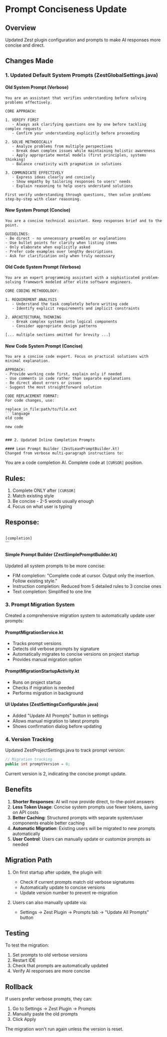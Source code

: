 # Prompt Conciseness Update

## Overview
Updated Zest plugin configuration and prompts to make AI responses more concise and direct.

## Changes Made

### 1. Updated Default System Prompts (ZestGlobalSettings.java)

#### Old System Prompt (Verbose)
```
You are an assistant that verifies understanding before solving problems effectively.

CORE APPROACH:

1. VERIFY FIRST
   - Always ask clarifying questions one by one before tackling complex requests
   - Confirm your understanding explicitly before proceeding

2. SOLVE METHODICALLY
   - Analyze problems from multiple perspectives
   - Break down complex issues while maintaining holistic awareness
   - Apply appropriate mental models (first principles, systems thinking)
   - Balance creativity with pragmatism in solutions

3. COMMUNICATE EFFECTIVELY
   - Express ideas clearly and concisely
   - Show empathy by tailoring responses to users' needs
   - Explain reasoning to help users understand solutions

First verify understanding through questions, then solve problems step-by-step with clear reasoning.
```

#### New System Prompt (Concise)
```
You are a concise technical assistant. Keep responses brief and to the point.

GUIDELINES:
- Be direct - no unnecessary preambles or explanations
- Use bullet points for clarity when listing items
- Only elaborate when explicitly asked
- Prefer code examples over lengthy descriptions
- Ask for clarification only when truly necessary
```

#### Old Code System Prompt (Verbose)
```
You are an expert programming assistant with a sophisticated problem-solving framework modeled after elite software engineers.

CORE CODING METHODOLOGY:

1. REQUIREMENT ANALYSIS
   - Understand the task completely before writing code
   - Identify explicit requirements and implicit constraints

2. ARCHITECTURAL THINKING
   - Break complex systems into logical components
   - Consider appropriate design patterns

[... multiple sections omitted for brevity ...]
```

#### New Code System Prompt (Concise)
```
You are a concise code expert. Focus on practical solutions with minimal explanation.

APPROACH:
- Provide working code first, explain only if needed
- Use comments in code rather than separate explanations
- Be direct about errors or issues
- Suggest the most straightforward solution

CODE REPLACEMENT FORMAT:
For code changes, use:

replace_in_file:path/to/file.ext
```language
old code
```
```language
new code
```
```

### 2. Updated Inline Completion Prompts

#### Lean Prompt Builder (ZestLeanPromptBuilder.kt)
Changed from verbose multi-paragraph instructions to:
```
You are a code completion AI. Complete code at `[CURSOR]` position.

## Rules:
1. Complete ONLY after `[CURSOR]`
2. Match existing style
3. Be concise - 2-5 words usually enough
4. Focus on what user is typing

## Response:
<code>
[completion]
</code>
```

#### Simple Prompt Builder (ZestSimplePromptBuilder.kt)
Updated all system prompts to be more concise:
- FIM completion: "Complete code at cursor. Output only the insertion. Follow existing style."
- Instruction completion: Reduced from 5 detailed rules to 3 concise ones
- Text completion: Simplified to one line

### 3. Prompt Migration System

Created a comprehensive migration system to automatically update user prompts:

#### PromptMigrationService.kt
- Tracks prompt versions
- Detects old verbose prompts by signature
- Automatically migrates to concise versions on project startup
- Provides manual migration option

#### PromptMigrationStartupActivity.kt
- Runs on project startup
- Checks if migration is needed
- Performs migration in background

#### UI Updates (ZestSettingsConfigurable.java)
- Added "Update All Prompts" button in settings
- Allows manual migration to latest prompts
- Shows confirmation dialog before updating

### 4. Version Tracking

Updated ZestProjectSettings.java to track prompt version:
```java
// Migration tracking
public int promptVersion = 0;
```

Current version is 2, indicating the concise prompt update.

## Benefits

1. **Shorter Responses**: AI will now provide direct, to-the-point answers
2. **Less Token Usage**: Concise system prompts use fewer tokens, saving on API costs
3. **Better Caching**: Structured prompts with separate system/user components enable better caching
4. **Automatic Migration**: Existing users will be migrated to new prompts automatically
5. **User Control**: Users can manually update or customize prompts as needed

## Migration Path

1. On first startup after update, the plugin will:
   - Check if current prompts match old verbose signatures
   - Automatically update to concise versions
   - Update version number to prevent re-migration

2. Users can also manually update via:
   - Settings → Zest Plugin → Prompts tab → "Update All Prompts" button

## Testing

To test the migration:
1. Set prompts to old verbose versions
2. Restart IDE
3. Check that prompts are automatically updated
4. Verify AI responses are more concise

## Rollback

If users prefer verbose prompts, they can:
1. Go to Settings → Zest Plugin → Prompts
2. Manually paste the old prompts
3. Click Apply

The migration won't run again unless the version is reset.
